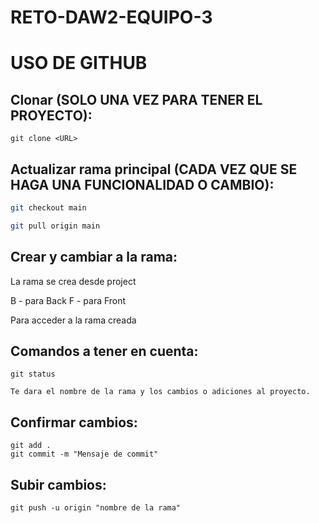 # RETO-DAW2-EQUIPO-3



# USO DE GITHUB

## Clonar (SOLO UNA VEZ PARA TENER EL PROYECTO):
```
git clone <URL>
```
## Actualizar rama principal (CADA VEZ QUE SE HAGA UNA FUNCIONALIDAD O CAMBIO):
```sh
git checkout main

git pull origin main
```
## Crear y cambiar a la rama:

La rama se crea desde project

B - para Back
F - para Front

Para acceder a la rama creada

## Comandos a tener en cuenta:

```
git status

Te dara el nombre de la rama y los cambios o adiciones al proyecto.
```

## Confirmar cambios:
```
git add .
git commit -m "Mensaje de commit"
```
## Subir cambios:
```
git push -u origin "nombre de la rama"
```
